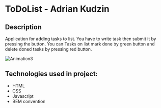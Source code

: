 # ToDoList - Adrian Kudzin
## Description
Application for adding tasks to list. You have to write task then submit it by pressing the button. You can Tasks on list mark done by green button and delete doned tasks by pressing red button.

![Animation3](https://github.com/AdrianKudzin/ToDoList/assets/106032420/407c6da8-018a-4d73-8d8f-45d827e86dfe)
## Technologies used in project:
- HTML
- CSS
- Javascript
- BEM convention
